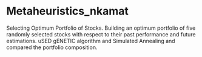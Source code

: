 # Metaheuristics_nkamat
Selecting Optimum Portfolio of Stocks.
Building an optimum portfolio of five randomly selected stocks with respect to their past performance and future estimations.
uSED gENETIC algorithm and Simulated Annealing and compared the portfolio composition.
